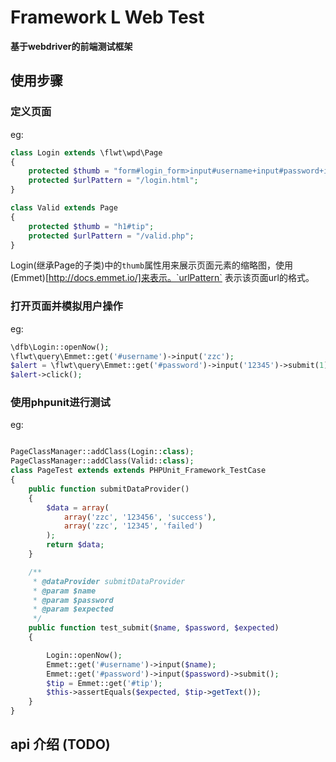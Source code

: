 # Framework L Web Test

**基于webdriver的前端测试框架**

## 使用步骤

### 定义页面

eg:
```php
class Login extends \flwt\wpd\Page
{
    protected $thumb = "form#login_form>input#username+input#password+input#submitBtn";
    protected $urlPattern = "/login.html";
}

class Valid extends Page
{
    protected $thumb = "h1#tip";
    protected $urlPattern = "/valid.php";
}

```

Login(继承Page的子类)中的`thumb`属性用来展示页面元素的缩略图，使用(Emmet)[http://docs.emmet.io/]来表示。`urlPattern` 表示该页面url的格式。

### 打开页面并模拟用户操作
eg:
```php
\dfb\Login::openNow();
\flwt\query\Emmet::get('#username')->input('zzc');
$alert = \flwt\query\Emmet::get('#password')->input('12345')->submit(1);
$alert->click();

```

### 使用phpunit进行测试

eg:

```php

PageClassManager::addClass(Login::class);
PageClassManager::addClass(Valid::class);
class PageTest extends extends PHPUnit_Framework_TestCase
{
    public function submitDataProvider()
    {
        $data = array(
            array('zzc', '123456', 'success'),
            array('zzc', '12345', 'failed')
        );
        return $data;
    }

    /**
     * @dataProvider submitDataProvider
     * @param $name
     * @param $password
     * @param $expected
     */
    public function test_submit($name, $password, $expected)
    {

        Login::openNow();
        Emmet::get('#username')->input($name);
        Emmet::get('#password')->input($password)->submit();
        $tip = Emmet::get('#tip');
        $this->assertEquals($expected, $tip->getText());
    }
}
```

## api 介绍 (TODO)


